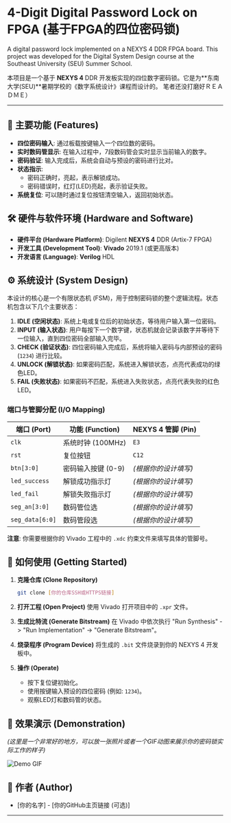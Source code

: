 # 4-Digit Digital Password Lock on FPGA (基于FPGA的四位密码锁)

A digital password lock implemented on a NEXYS 4 DDR FPGA board. This project was developed for the Digital System Design course at the Southeast University (SEU) Summer School.

本项目是一个基于 **NEXYS 4** DDR 开发板实现的四位数字密码锁。它是为**东南大学(SEU)**暑期学校的《数字系统设计》课程而设计的。
笔者还没打磨好ＲＥＡＤＭＥ）

---

## 🚀 主要功能 (Features)

*   **四位密码输入**: 通过板载按键输入一个四位数的密码。
*   **实时数码管显示**: 在输入过程中，7段数码管会实时显示当前输入的数字。
*   **密码验证**: 输入完成后，系统会自动与预设的密码进行比对。
*   **状态指示**:
    *   密码正确时，亮起，表示解锁成功。
    *   密码错误时，红灯(LED)亮起，表示验证失败。
*   **系统复位**: 可以随时通过复位按钮清空输入，返回初始状态。

## 🛠️ 硬件与软件环境 (Hardware and Software)

*   **硬件平台 (Hardware Platform)**: Digilent **NEXYS 4** DDR (Artix-7 FPGA)
*   **开发工具 (Development Tool)**: **Vivado** 2019.1 (或更高版本)
*   **开发语言 (Language)**: **Verilog** HDL

## ⚙️ 系统设计 (System Design)

本设计的核心是一个有限状态机 (FSM)，用于控制密码锁的整个逻辑流程。状态机包含以下几个主要状态：

1.  **IDLE (空闲状态)**: 系统上电或复位后的初始状态，等待用户输入第一位密码。
2.  **INPUT (输入状态)**: 用户每按下一个数字键，状态机就会记录该数字并等待下一位输入，直到四位密码全部输入完毕。
3.  **CHECK (验证状态)**: 四位密码输入完成后，系统将输入密码与内部预设的密码 (`1234`) 进行比较。
4.  **UNLOCK (解锁状态)**: 如果密码匹配，系统进入解锁状态，点亮代表成功的绿色LED。
5.  **FAIL (失败状态)**: 如果密码不匹配，系统进入失败状态，点亮代表失败的红色LED。

### 端口与管脚分配 (I/O Mapping)

| 端口 (Port)         | 功能 (Function)         | NEXYS 4 管脚 (Pin)      |
| --------------------- | ----------------------- | ----------------------- |
| `clk`                 | 系统时钟 (100MHz)       | `E3`                    |
| `rst`                 | 复位按钮                | `C12`                   |
| `btn[3:0]`            | 密码输入按键 (0-9)      | *(根据你的设计填写)*        |
| `led_success`         | 解锁成功指示灯          | *(根据你的设计填写)*        |
| `led_fail`            | 解锁失败指示灯          | *(根据你的设计填写)*        |
| `seg_an[3:0]`         | 数码管位选              | *(根据你的设计填写)*        |
| `seg_data[6:0]`       | 数码管段选              | *(根据你的设计填写)*        |

**注意**: 你需要根据你的 Vivado 工程中的 `.xdc` 约束文件来填写具体的管脚号。

## 🔧 如何使用 (Getting Started)

1.  **克隆仓库 (Clone Repository)**
    ```bash
    git clone [你的仓库SSH或HTTPS链接]
    ```
2.  **打开工程 (Open Project)**
    使用 Vivado 打开项目中的 `.xpr` 文件。

3.  **生成比特流 (Generate Bitstream)**
    在 Vivado 中依次执行 "Run Synthesis" -> "Run Implementation" -> "Generate Bitstream"。

4.  **烧录程序 (Program Device)**
    将生成的 `.bit` 文件烧录到你的 NEXYS 4 开发板中。

5.  **操作 (Operate)**
    *   按下复位键初始化。
    *   使用按键输入预设的四位密码 (例如: `1234`)。
    *   观察LED灯和数码管的状态。

## 🎥 效果演示 (Demonstration)

*(这里是一个非常好的地方，可以放一张照片或者一个GIF动图来展示你的密码锁实际工作的样子)*

![Demo GIF](https://example.com/your_demo_gif.gif)

## 👤 作者 (Author)

*   [你的名字] - [你的GitHub主页链接 (可选)]

---
